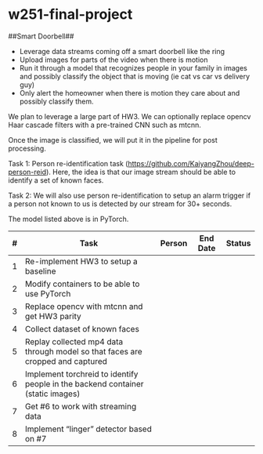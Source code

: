 # w251-final-project

##Smart Doorbell##

* Leverage data streams coming off a smart doorbell like the ring
* Upload images for parts of the video when there is motion 
* Run it through a model that recognizes people in your family in images and possibly classify the object that is moving (ie cat vs car vs delivery guy)
* Only alert the homeowner when there is motion they care about and possibly classify them. 
 
We plan to leverage a large part of HW3. We can optionally replace opencv Haar cascade filters with a pre-trained CNN such as mtcnn.

Once the image is classified, we will put it in the pipeline for post processing. 

Task 1: Person re-identification task (https://github.com/KaiyangZhou/deep-person-reid). Here, the idea is that our image stream should be able to identify a set of known faces.
 
Task 2: We will also use person re-identification to setup an alarm trigger if a person not known to us is detected by our stream for 30+ seconds.

The model listed above is in PyTorch.

| # | Task                                                                            | Person | End Date | Status |
|---|---------------------------------------------------------------------------------|--------|----------|--------|
| 1 | Re-implement HW3 to setup a baseline                                            |        |          |        |
| 2 | Modify containers to be able to use PyTorch                                     |        |          |        |
| 3 | Replace opencv with mtcnn and get HW3 parity                                    |        |          |        |
| 4 | Collect dataset of known faces                                                  |        |          |        |
| 5 | Replay collected mp4 data through model so that faces are cropped and captured  |        |          |        |
| 6 | Implement torchreid to identify people in the backend container (static images) |        |          |        |
| 7 | Get #6 to work with streaming data                                              |        |          |        |
| 8 | Implement “linger” detector based on #7                                         |        |          |        |
